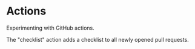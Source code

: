 # Actions

Experimenting with GitHub actions.

The "checklist" action adds a checklist to all newly opened pull requests.
